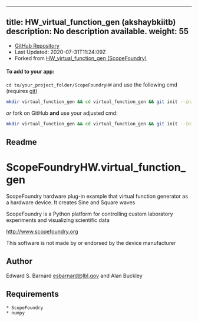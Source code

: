 
---
title: HW_virtual_function_gen (akshaybkiitb)
description: No description available.
weight: 55
---
- [GitHub Repository](https://github.com/akshaybkiitb/HW_virtual_function_gen)
- Last Updated: 2020-07-31T11:24:09Z
- Forked from [HW_virtual_function_gen (ScopeFoundry)](/docs/300_reference/hw-components/hw_virtual_function_gen-scopefoundry)

#### To add to your app:

`cd to/your_project_folder/ScopeFoundryHW` and use the following cmd (requires [git](/docs/100_development/20_git/))

```bash
mkdir virtual_function_gen && cd virtual_function_gen && git init --initial-branch=master && git remote add upstream_akshaybkiitb https://github.com/akshaybkiitb/HW_virtual_function_gen && git pull upstream_akshaybkiitb master && cd ..
```

*or* fork on GitHub **and** use your adjusted cmd:

```bash
mkdir virtual_function_gen && cd virtual_function_gen && git init --initial-branch=master && git remote add origin https://github.com/YOUR_GH_ACC/HW_virtual_function_gen && git pull origin master && cd ..
```

## Readme
ScopeFoundryHW.virtual_function_gen
===================================

ScopeFoundry hardware plug-in example that virtual function
generator as a hardware device. It creates Sine and Square waves

ScopeFoundry is a Python platform for controlling custom laboratory 
experiments and visualizing scientific data

<http://www.scopefoundry.org>

This software is not made by or endorsed by the device manufacturer


Author
----------

Edward S. Barnard <esbarnard@lbl.gov> and Alan Buckley


Requirements
------------

	* ScopeFoundry
	* numpy
